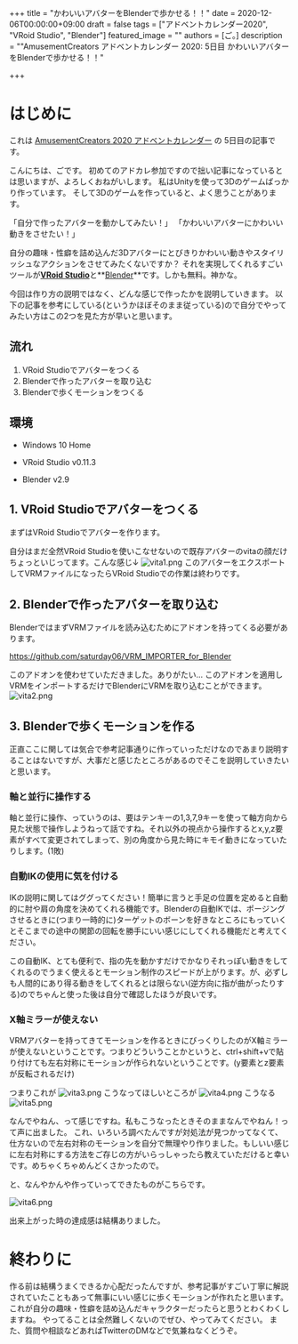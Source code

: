 +++
title =  "かわいいアバターをBlenderで歩かせる！！"
date = 2020-12-06T00:00:00+09:00
draft = false
tags = ["アドベントカレンダー2020", "VRoid Studio", "Blender"]
featured_image = ""
authors = [ご。]
description = ""AmusementCreators アドベントカレンダー 2020: 5日目 かわいいアバターをBlenderで歩かせる！！"

+++

# はじめに

これは [AmusementCreators 2020 アドベントカレンダー](https://adventar.org/calendars/5400) の 5日目の記事です。

こんにちは、ごです。
初めてのアドカレ参加ですので拙い記事になっているとは思いますが、よろしくおねがいします。
私はUnityを使って3Dのゲームばっかり作っています。
そして3Dのゲームを作っていると、よく思うことがあります。

「自分で作ったアバターを動かしてみたい！」
「かわいいアバターにかわいい動きをさせたい！」

自分の趣味・性癖を詰め込んだ3Dアバターにとびきりかわいい動きやスタイリッシュなアクションをさせてみたくないですか？
それを実現してくれるすごいツールが[**VRoid Studio**](https://vroid.com/studio/)と**[Blender](https://www.blender.org/)**です。しかも無料。神かな。

今回は作り方の説明ではなく、どんな感じで作ったかを説明していきます。
以下の記事を参考にしている(というかほぼそのまま従っている)ので自分でやってみたい方はこの2つを見た方が早いと思います。

## 流れ

1. VRoid Studioでアバターをつくる
2. Blenderで作ったアバターを取り込む
3. Blenderで歩くモーションをつくる

## 環境

* Windows 10 Home
* VRoid Studio v0.11.3

* Blender v2.9

## 1. VRoid Studioでアバターをつくる

まずはVRoid Studioでアバターを作ります。

自分はまだ全然VRoid Studioを使いこなせないので既存アバターのvitaの顔だけちょっといじってます。こんな感じ↓
![vita1.png](/images/acac2020/6/1.png)
このアバターをエクスポートしてVRMファイルになったらVRoid Studioでの作業は終わりです。

## 2. Blenderで作ったアバターを取り込む

BlenderではまずVRMファイルを読み込むためにアドオンを持ってくる必要があります。

https://github.com/saturday06/VRM_IMPORTER_for_Blender

このアドオンを使わせていただきました。ありがたい...
このアドオンを適用しVRMをインポートするだけでBlenderにVRMを取り込むことができます。
![vita2.png](/images/acac2020/6/2.png)

## 3. Blenderで歩くモーションを作る

正直ここに関しては気合で参考記事通りに作っていっただけなのであまり説明することはないですが、大事だと感じたところがあるのでそこを説明していきたいと思います。

### 軸と並行に操作する

軸と並行に操作、っていうのは、要はテンキーの1,3,7,9キーを使って軸方向から見た状態で操作しようねって話ですね。それ以外の視点から操作するとx,y,z要素がすべて変更されてしまって、別の角度から見た時にキモイ動きになっていたりします。(1敗)

### 自動IKの使用に気を付ける

IKの説明に関してはググってください！簡単に言うと手足の位置を定めると自動的に肘や肩の角度を決めてくれる機能です。Blenderの自動IKでは、ポージングさせるときに(つまり一時的に)ターゲットのボーンを好きなところにもっていくとそこまでの途中の関節の回転を勝手にいい感じにしてくれる機能だと考えてください。

この自動IK、とても便利で、指の先を動かすだけでかなりそれっぽい動きをしてくれるのでうまく使えるとモーション制作のスピードが上がります。が、必ずしも人間的にあり得る動きをしてくれるとは限らない(逆方向に指が曲がったりする)のでちゃんと使った後は自分で確認したほうが良いです。

### X軸ミラーが使えない

VRMアバターを持ってきてモーションを作るときにびっくりしたのがX軸ミラーが使えないということです。つまりどういうことかというと、ctrl+shift+vで貼り付けても左右対称にモーションが作られないということです。(y要素とz要素が反転されるだけ)

つまりこれが
![vita3.png](/images/acac2020/6/3.png)
こうなってほしいところが
![vita4.png](/images/acac2020/6/4.png)
こうなる
![vita5.png](/images/acac2020/6/5.png)

なんでやねん、って感じですね。私もこうなったときそのままなんでやねん！って声に出ました。
これ、いろいろ調べたんですが対処法が見つかってなくて、仕方ないので左右対称のモーションを自分で無理やり作りました。もしいい感じに左右対称にする方法をご存じの方がいらっしゃったら教えていただけると幸いです。めちゃくちゃめんどくさかったので。

と、なんやかんや作っていってできたものがこちらです。

![vita6.png](/images/acac2020/6/walk.png)

出来上がった時の達成感は結構ありました。

# 終わりに

作る前は結構うまくできるか心配だったんですが、参考記事がすごい丁寧に解説されていたこともあって無事にいい感じに歩くモーションが作れたと思います。
これが自分の趣味・性癖を詰め込んだキャラクターだったらと思うとわくわくしますね。
やってることは全然難しくないのでぜひ、やってみてください。
また、質問や相談などあればTwitterのDMなどで気兼ねなくどうぞ。

